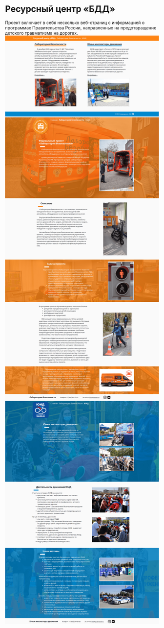 # Ресурсный центр «БДД»

Проект включает в себя несколько веб-страниц с информацией о программах Правительства России, направленных на
предотвращение детского травматизма на дорогах.
![](main.png)
![](lab.png)
![](uid.png)